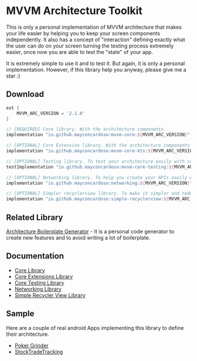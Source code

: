 # MVVM Architecture Toolkit
This is only a personal implementation of MVVM architecture that makes your life easier by helping you to keep your screen components independently. It also has a concept of "interaction" defining exactly what the user can do on your screen turning the testing process extremely easier, once now you are able to test the "state" of your app.

It is extremely simple to use it and to test it. But again, it is only a personal implementation. However, if this library help you anyway, please give me a star :)

## Download
```groovy
ext {
    MVVM_ARC_VERSION = '2.1.0'
}

// [REQUIRED] Core library. With the architecture components.
implementation "io.github.mayconcardoso:mvvm-core:${MVVM_ARC_VERSION}"

// [OPTIONAL] Core Extension library. With the architecture components extensions to bind states and so on.
implementation "io.github.mayconcardoso:mvvm-core-ktx:${MVVM_ARC_VERSION}"

// [OPTIONAL] Testing library. To test your architecture easily with contextual functions to make your tests cleaner.
testImplementation "io.github.mayconcardoso:mvvm-core-testing:${MVVM_ARC_VERSION}"

// [OPTIONAL] Networking library. To help you create your APIs easily with mapped errors to better handle business logic and avoid crashes.
implementation "io.github.mayconcardoso:networking:${MVVM_ARC_VERSION}"

// [OPTIONAL] Simpler recyclerview library. To make it simpler and reduce the boilerplate needed to render a list of items.
implementation "io.github.mayconcardoso:simple-recyclerview:${MVVM_ARC_VERSION}"

``` 

## Related Library

[Architecture Boilerplate Generator](https://github.com/MayconCardoso/ArchitectureBoilerplateGenerator) - It is a personal code generator to create new features and to avoid writing a lot of boilerplate.

## Documentation
* [Core Library](https://github.com/MayconCardoso/Mvvm-Architecture-Toolkit/tree/master/library/core)
* [Core Extensions Library](https://github.com/MayconCardoso/Mvvm-Architecture-Toolkit/tree/master/library/core-extentions)
* [Core Testing Library](https://github.com/MayconCardoso/Mvvm-Architecture-Toolkit/tree/master/library/core-testing)
* [Networking Library](https://github.com/MayconCardoso/Mvvm-Architecture-Toolkit/tree/master/library/networking)
* [Simple Recycler View Library](https://github.com/MayconCardoso/Mvvm-Architecture-Toolkit/tree/master/library/simple-recyclerview)

## Sample

Here are a couple of real android Apps implementing this library to define their architecture.
* [Poker Grinder](https://github.com/MayconCardoso/poker-grinder)
* [StockTradeTracking](https://github.com/MayconCardoso/StockTradeTracking)
